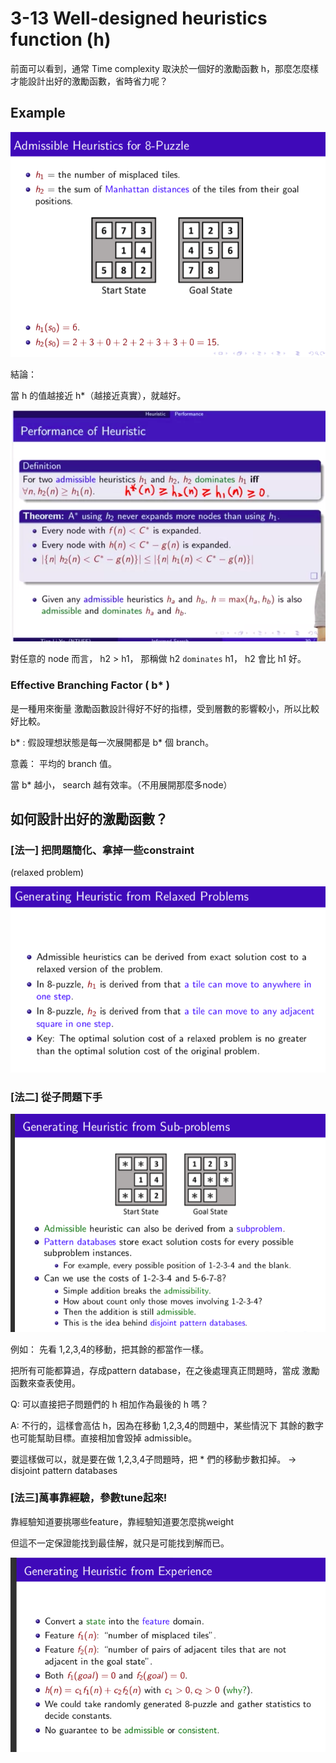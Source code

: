 # 3-13 Well-designed  heuristics function (h)

前面可以看到，通常 Time complexity 取決於一個好的激勵函數 h，那麼怎麼樣才能設計出好的激勵函數，省時省力呢？

## Example

![3-13%20Well-designed%20heuristics%20function%20(h)%20a0ff78b120ca4bc28befb80b764419d1/_2020-04-26_11.53.11.png](3-13%20Well-designed%20heuristics%20function%20(h)%20a0ff78b120ca4bc28befb80b764419d1/_2020-04-26_11.53.11.png)

結論：

當 h 的值越接近 h*（越接近真實），就越好。

![3-13%20Well-designed%20heuristics%20function%20(h)%20a0ff78b120ca4bc28befb80b764419d1/_2020-04-26_4.45.33.png](3-13%20Well-designed%20heuristics%20function%20(h)%20a0ff78b120ca4bc28befb80b764419d1/_2020-04-26_4.45.33.png)

對任意的 node 而言， h2 > h1， 那稱做 h2 `dominates` h1， h2 會比 h1 好。

### Effective Branching Factor ( b* )

是一種用來衡量 激勵函數設計得好不好的指標，受到層數的影響較小，所以比較好比較。

b* : 假設理想狀態是每一次展開都是 b* 個 branch。

意義： 平均的 branch 值。

當 b* 越小， search 越有效率。（不用展開那麼多node）

## 如何設計出好的激勵函數？

### [法一] 把問題簡化、拿掉一些constraint

(relaxed problem)

![3-13%20Well-designed%20heuristics%20function%20(h)%20a0ff78b120ca4bc28befb80b764419d1/_2020-04-27_12.00.51.png](3-13%20Well-designed%20heuristics%20function%20(h)%20a0ff78b120ca4bc28befb80b764419d1/_2020-04-27_12.00.51.png)

### [法二] 從子問題下手

![3-13%20Well-designed%20heuristics%20function%20(h)%20a0ff78b120ca4bc28befb80b764419d1/_2020-04-27_12.02.01.png](3-13%20Well-designed%20heuristics%20function%20(h)%20a0ff78b120ca4bc28befb80b764419d1/_2020-04-27_12.02.01.png)

例如： 先看 1,2,3,4的移動，把其餘的都當作一樣。

把所有可能都算過，存成pattern database，在之後處理真正問題時，當成 激勵函數來查表使用。

Q: 可以直接把子問題們的 h 相加作為最後的 h 嗎？

A: 不行的，這樣會高估 h，因為在移動 1,2,3,4的問題中，某些情況下 其餘的數字也可能幫助目標。直接相加會毀掉 admissible。

要這樣做可以，就是要在做 1,2,3,4子問題時，把 * 們的移動步數扣掉。 → disjoint pattern databases

### [法三]萬事靠經驗，參數tune起來!

靠經驗知道要挑哪些feature，靠經驗知道要怎麼挑weight

但這不一定保證能找到最佳解，就只是可能找到解而已。

![3-13%20Well-designed%20heuristics%20function%20(h)%20a0ff78b120ca4bc28befb80b764419d1/_2020-04-27_12.07.09.png](3-13%20Well-designed%20heuristics%20function%20(h)%20a0ff78b120ca4bc28befb80b764419d1/_2020-04-27_12.07.09.png)